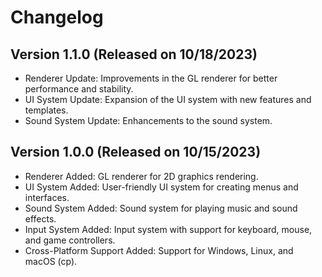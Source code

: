 # Changelog

## Version 1.1.0 (Released on 10/18/2023)

- Renderer Update: Improvements in the GL renderer for better performance and stability.
- UI System Update: Expansion of the UI system with new features and templates.
- Sound System Update: Enhancements to the sound system.

## Version 1.0.0 (Released on 10/15/2023)

- Renderer Added: GL renderer for 2D graphics rendering.
- UI System Added: User-friendly UI system for creating menus and interfaces.
- Sound System Added: Sound system for playing music and sound effects.
- Input System Added: Input system with support for keyboard, mouse, and game controllers.
- Cross-Platform Support Added: Support for Windows, Linux, and macOS (cp).
